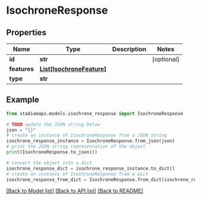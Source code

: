 # IsochroneResponse


## Properties

Name | Type | Description | Notes
------------ | ------------- | ------------- | -------------
**id** | **str** |  | [optional] 
**features** | [**List[IsochroneFeature]**](IsochroneFeature.md) |  | 
**type** | **str** |  | 

## Example

```python
from stadiamaps.models.isochrone_response import IsochroneResponse

# TODO update the JSON string below
json = "{}"
# create an instance of IsochroneResponse from a JSON string
isochrone_response_instance = IsochroneResponse.from_json(json)
# print the JSON string representation of the object
print(IsochroneResponse.to_json())

# convert the object into a dict
isochrone_response_dict = isochrone_response_instance.to_dict()
# create an instance of IsochroneResponse from a dict
isochrone_response_from_dict = IsochroneResponse.from_dict(isochrone_response_dict)
```
[[Back to Model list]](../README.md#documentation-for-models) [[Back to API list]](../README.md#documentation-for-api-endpoints) [[Back to README]](../README.md)


